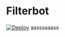 # Filterbot

[![Deploy](https://www.herokucdn.com/deploy/button.svg)](https://www.heroku.com/deploy?template=https://github.com/No-OnE-Kn0wS-Me/Filterbot) 
aasssaaass
